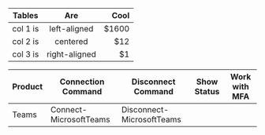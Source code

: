 
| Tables   |      Are      |  Cool |
|----------|:-------------:|------:|
| col 1 is |  left-aligned | $1600 |
| col 2 is |    centered   |   $12 |
| col 3 is | right-aligned |    $1 |

| Product | Connection Command | Disconnect Command | Show Status | Work with MFA |
|---------|--------------------|--------------------|------------|---------------|
|Teams	  |Connect-MicrosoftTeams|Disconnect-MicrosoftTeams|       |               |	
				
